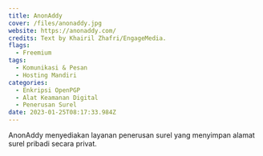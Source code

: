 ```yaml
---
title: AnonAddy
cover: /files/anonaddy.jpg
website: https://anonaddy.com/
credits: Text by Khairil Zhafri/EngageMedia.
flags:
  - Freemium
tags:
  - Komunikasi & Pesan
  - Hosting Mandiri
categories:
  - Enkripsi OpenPGP
  - Alat Keamanan Digital
  - Penerusan Surel
date: 2023-01-25T08:17:33.984Z
---
```

AnonAddy menyediakan layanan penerusan surel yang menyimpan alamat surel pribadi secara privat.